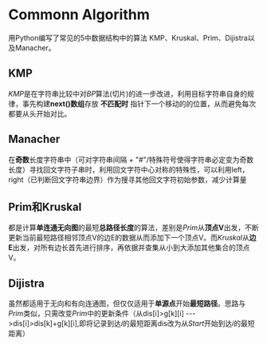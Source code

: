 # Commonn Algorithm
用Python编写了常见的5中数据结构中的算法 KMP、Kruskal、Prim、Dijistra以及Manacher。

## KMP
*KMP*是在字符串比较中对*BP*算法(切片)的进一步改进，利用目标字符串自身的规律，事先构建**next()数组**存放 **不匹配时** 指针下一个移动的的位置，从而避免每次都要从头开始对比。

## Manacher
在**奇数**长度字符串中（可对字符串间隔 + "#"/特殊符号使得字符串必定变为奇数长度）寻找回文字符子串时，利用回文字符中心对称的特殊性，可以利用left，right（已判断回文字符串边界）作为搜寻其他回文字符初始参数，减少计算量


## Prim和Kruskal
都是计算**单连通无向图**的最短**总路径长度**的算法，差别是*Prim*从**顶点V**出发，不断更新当前最短路径相邻顶点V的边E的数据从而添加下一个顶点V。而*Kruskal*从**边E**出发，对所有边长首先进行排序，再依据并查集从小到大添加其他集合的顶点V。

## Dijistra
虽然都适用于无向和有向连通图，但仅仅适用于**单源点**开始**最短路径**。思路与*Prim*类似，只需改变*Prim*中的更新条件（从dis[i]>g[k][i] --->dis[i]>dis[k]+g[k][i],即将记录到达*i*的最短距离dis改为从*Start*开始到达*i*的最短距离）






